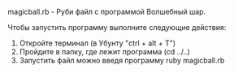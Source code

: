magicball.rb - Руби файл с программой Волшебный шар.

Чтобы запустить программу выполните следующие действия:
 1. Откройте терминал (в Убунту "ctrl + alt + T")
 2. Пройдите в папку, где лежит программа (cd ../..)
 3. Запустить файл можно введя программу ruby magicball.rb